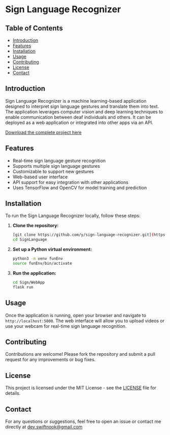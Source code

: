 # Sign Language Recognizer

## Table of Contents

- [Introduction](#introduction)
- [Features](#features)
- [Installation](#installation)
- [Usage](#usage)
- [Contributing](#contributing)
- [License](#license)
- [Contact](#contact)

## Introduction

Sign Language Recognizer is a machine learning-based application designed to interpret sign language gestures and translate them into text. The application leverages computer vision and deep learning techniques to enable communication between deaf individuals and others. It can be deployed as a web application or integrated into other apps via an API.

[Download the complete project here](https://drive.google.com/drive/folders/1s9g8vJnp20Zuj18soJRqtv5uIe7baIPQ?usp=share_link)

## Features

- Real-time sign language gesture recognition
- Supports multiple sign language gestures
- Customizable to support new gestures
- Web-based user interface
- API support for easy integration with other applications
- Uses TensorFlow and OpenCV for model training and prediction

## Installation

To run the Sign Language Recognizer locally, follow these steps:

1. **Clone the repository:**

    ```bash
    [git clone https://github.com/y/sign-language-recognizer.git](https://github.com/aniket-singh-01/SignLanguage.git)
    cd SignLanguage
    ```

2. **Set up a Python virtual environment:**

    ```bash
    python3 -m venv funEnv
    source funEnv/bin/activate
    ```

3. **Run the application:**

    ```bash
    cd Sign/WebApp
    flask run
    ```

## Usage

Once the application is running, open your browser and navigate to `http://localhost:5000`. The web interface will allow you to upload videos or use your webcam for real-time sign language recognition.


## Contributing

Contributions are welcome! Please fork the repository and submit a pull request for any improvements or bug fixes.

## License

This project is licensed under the MIT License - see the [LICENSE](LICENSE) file for details.

## Contact

For any questions or suggestions, feel free to open an issue or contact me directly at dev.swiftnook@gmail.com

